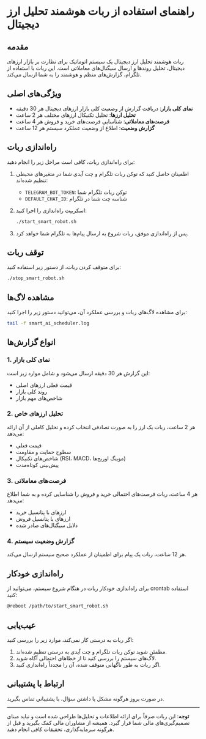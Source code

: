 # راهنمای استفاده از ربات هوشمند تحلیل ارز دیجیتال

## مقدمه
ربات هوشمند تحلیل ارز دیجیتال یک سیستم اتوماتیک برای نظارت بر بازار ارزهای دیجیتال، تحلیل روندها و ارسال سیگنال‌های معاملاتی است. این ربات با استفاده از تلگرام، گزارش‌های منظم و هوشمند را به شما ارسال می‌کند.

## ویژگی‌های اصلی
- **نمای کلی بازار**: دریافت گزارش از وضعیت کلی بازار ارزهای دیجیتال هر 30 دقیقه
- **تحلیل ارزها**: تحلیل تکنیکال ارزهای مختلف هر 2 ساعت
- **فرصت‌های معاملاتی**: شناسایی فرصت‌های خرید و فروش هر 4 ساعت
- **گزارش وضعیت**: اطلاع از وضعیت عملکرد سیستم هر 12 ساعت

## راه‌اندازی ربات
برای راه‌اندازی ربات، کافی است مراحل زیر را انجام دهید:

1. اطمینان حاصل کنید که توکن ربات تلگرام و چت آیدی شما در متغیرهای محیطی تنظیم شده‌اند:
   - `TELEGRAM_BOT_TOKEN`: توکن ربات تلگرام شما
   - `DEFAULT_CHAT_ID`: شناسه چت شما در تلگرام

2. اسکریپت راه‌اندازی را اجرا کنید:
   ```bash
   ./start_smart_robot.sh
   ```

3. پس از راه‌اندازی موفق، ربات شروع به ارسال پیام‌ها به تلگرام شما خواهد کرد.

## توقف ربات
برای متوقف کردن ربات، از دستور زیر استفاده کنید:
```bash
./stop_smart_robot.sh
```

## مشاهده لاگ‌ها
برای مشاهده لاگ‌های ربات و بررسی عملکرد آن، می‌توانید دستور زیر را اجرا کنید:
```bash
tail -f smart_ai_scheduler.log
```

## انواع گزارش‌ها

### 1. نمای کلی بازار
این گزارش هر 30 دقیقه ارسال می‌شود و شامل موارد زیر است:
- قیمت فعلی ارزهای اصلی
- روند کلی بازار
- شاخص‌های مهم بازار

### 2. تحلیل ارزهای خاص
هر 2 ساعت، ربات یک ارز را به صورت تصادفی انتخاب کرده و تحلیل کاملی از آن ارائه می‌دهد:
- قیمت فعلی
- سطوح حمایت و مقاومت
- شاخص‌های تکنیکال (RSI، MACD، موینگ اوریج‌ها)
- پیش‌بینی کوتاه‌مدت

### 3. فرصت‌های معاملاتی
هر 4 ساعت، ربات فرصت‌های احتمالی خرید و فروش را شناسایی کرده و به شما اطلاع می‌دهد:
- ارزهای با پتانسیل خرید
- ارزهای با پتانسیل فروش
- دلایل سیگنال‌های صادر شده

### 4. گزارش وضعیت سیستم
هر 12 ساعت، ربات یک پیام برای اطمینان از عملکرد صحیح سیستم ارسال می‌کند.

## راه‌اندازی خودکار
برای راه‌اندازی خودکار ربات در هنگام شروع سیستم، می‌توانید از crontab استفاده کنید:
```bash
@reboot /path/to/start_smart_robot.sh
```

## عیب‌یابی
اگر ربات به درستی کار نمی‌کند، موارد زیر را بررسی کنید:

1. مطمئن شوید توکن ربات تلگرام و چت آیدی به درستی تنظیم شده‌اند.
2. لاگ‌های سیستم را بررسی کنید تا از خطاهای احتمالی آگاه شوید.
3. اگر ربات به طور ناگهانی متوقف شده، آن را مجدداً راه‌اندازی کنید.

## ارتباط با پشتیبانی
در صورت بروز هرگونه مشکل یا داشتن سؤال، با پشتیبانی تماس بگیرید.

---

**توجه**: این ربات صرفاً برای ارائه اطلاعات و تحلیل‌ها طراحی شده است و نباید مبنای تصمیم‌گیری‌های مالی شما قرار گیرد. همیشه از مشاوران مالی کمک بگیرید و قبل از هرگونه سرمایه‌گذاری، تحقیقات کافی انجام دهید.